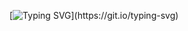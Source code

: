 
[![Typing SVG](https://readme-typing-svg.herokuapp.com/?lines=Welcome+to+my+Github+profile;My+name+is+Nicholas+Kipkoech;Am+a+FullStack+software+developer;based+in+Nairobi+Kenya;)](https://git.io/typing-svg)
